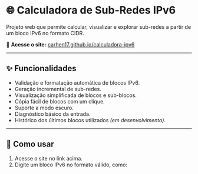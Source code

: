 # 🌐 Calculadora de Sub-Redes IPv6

Projeto web que permite calcular, visualizar e explorar sub-redes a partir de um bloco IPv6 no formato CIDR.

🔗 **Acesse o site:** [carhen17.github.io/calculadora-ipv6](https://carhen17.github.io/calculadora-ipv6)

---

## ✨ Funcionalidades

- Validação e formatação automática de blocos IPv6.
- Geração incremental de sub-redes.
- Visualização simplificada de blocos e sub-blocos.
- Cópia fácil de blocos com um clique.
- Suporte a modo escuro.
- Diagnóstico básico da entrada.
- Histórico dos últimos blocos utilizados *(em desenvolvimento)*.

---

## 🚀 Como usar

1. Acesse o site no link acima.
2. Digite um bloco IPv6 no formato válido, como:
